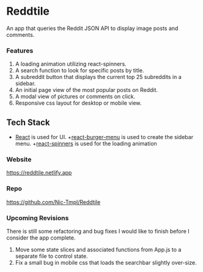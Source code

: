 # Reddtile

An app that queries the Reddit JSON API to display image posts and comments.

 ### Features
1. A loading animation utilizing react-spinners.
2. A search function to look for specific posts by title.
3. A subreddit button that displays the current top 25 subreddits in a sidebar.
4. An initial page view of the most popular posts on Reddit.
5. A modal view of pictures or comments on click.
6. Responsive css layout for desktop or mobile view.

## Tech Stack
+ [React](https://reactjs.org) is used for UI.
+[react-burger-menu](https://negomi.github.io/react-burger-menu/) is used to create the sidebar menu.
+[react-spinners](https://www.davidhu.io/react-spinners/) is used for the loading animation

### Website
https://reddtile.netlify.app

### Repo
https://github.com/Nic-Tmpl/Reddtile


### Upcoming Revisions
There is still some refactoring and bug fixes I would like to finish before I consider the app complete.
1. Move some state slices and associated functions from App.js to a separate file to control state.
2. Fix a small bug in mobile css that loads the searchbar slightly over-size.
